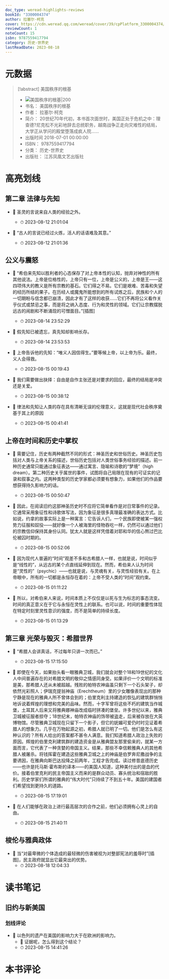 ```yaml
---
doc_type: weread-highlights-reviews
bookId: "3300004374"
author: 拉塞尔·柯克
cover: https://cdn.weread.qq.com/weread/cover/39/cpPlatform_3300004374/t7_cpPlatform_3300004374.jpg
reviewCount: 1
noteCount: 15
isbn: 9787559417794
category: 历史-世界史
lastReadDate: 2023-08-18
---
```

# 元数据
> [!abstract] 美国秩序的根基
> - ![ 美国秩序的根基|200](https://cdn.weread.qq.com/weread/cover/39/cpPlatform_3300004374/t7_cpPlatform_3300004374.jpg)
> - 书名： 美国秩序的根基
> - 作者： 拉塞尔·柯克
> - 简介： 20世纪70年代初，本书首次面世时，美国正处于危机之中：理查德?尼克松不光彩地辞去总统职务，越南战争正走向灾难性的结局，大学正从学问的殿堂堕落成疯人院……
> - 出版时间 2018-07-01 00:00:00
> - ISBN： 9787559417794
> - 分类： 历史-世界史
> - 出版社： 江苏凤凰文艺出版社

# 高亮划线

## 第二章 法律与先知


- 📌 圣灵的言说来自人类的经验之外。 
    - ⏱ 2023-08-12 21:01:04 

- 📌 “古人的言说已经过火炼，活人的话语难及其意。” 
    - ⏱ 2023-08-12 21:01:36 
## 公义与震怒


- 📌 “希伯来先知以胜利者的心态保存了对上帝本性的认知，抛弃对神性的所有其他说法。上帝是位格性的，上帝只有一位，上帝是公义的，上帝是王——这四项伟大的教义是所有宗教的基石。它们得之不易。它们是艰难、苦毒和失望的经历所结的果子。在历经人或魔鬼所能想到的所有试炼之后，民族和个人的一切期盼与信念都已崩溃，因此才有了这样的收获……它们不再将公义看作关乎仪式或禁忌之事，而是将之纳入态度、行为和灵性的领域。它们让宗教摆脱远古的闹剧和不断涌现的可憎面目。”[插图] 
    - ⏱ 2023-08-14 23:52:29 

- 📌 假先知已被遗忘，真先知却影响长存。 
    - ⏱ 2023-08-14 23:53:53 

- 📌 上帝告诉他的先知：“唯义人因信得生。”要等候上帝，以上帝为乐。最终，义人会得救。 
    - ⏱ 2023-08-15 00:19:43 

- 📌 我们需要做出抉择：自由是自作主张还是对要求的回应，最终的结局是冲突还是关爱。 
    - ⏱ 2023-08-15 00:38:12 

- 📌 律法和先知让人类的存在具有清晰无误的伦理意义，这就是现代社会秩序奠基于其上的原因 
    - ⏱ 2023-08-15 00:41:41 
## 上帝在时间和历史中掌权


- 📌 需要记住，历史有两种截然不同的形式：神圣历史和世俗历史。神圣历史包括对人类与上帝关系的描述，世俗历史包括对人类世俗事务经验的描述。前一种历史通常只能通过象征表达——通过寓言、隐喻和诗歌的“梦境”（high dream）。第二种历史关乎属世的事件，试图将自己局限在现有的可证实的记录和叙事之内。这两种类型的历史学家都必须要有想象力，如果他们的作品要想获得持久影响力的话。 
    - ⏱ 2023-08-15 00:50:47 

- 📌 因此，在阅读旧约这部神圣历史时不应将它简单看作是对日常事件的记录。它通常采用象征性和诗歌体写法，因为象征是很多真理最准确的表达方式。比如说，约拿的故事实际上是一种寓言：它告诉人们，一个民族即使被某一强权势力征服和奴役——就好像一个人被海里的怪物吞吃一样，仍然可以通过他们的宗教信仰保持其身份认同。犹太人就是这样凭借着对耶和华的信心熬过巴比伦被囚时期的。 
    - ⏱ 2023-08-15 00:52:06 

- 📌 因为现代人普遍的“时间”观差不多和古希腊人一样，也就是说，时间似乎是“线性的”，从远古的某个点直线延伸到现在。然而，希伯来人认为时间是“灵性的”（psychic）——也就是说，与灵魂有关，与灵性经验有关。在上帝眼中，所有的一切都是永恒存在着的：上帝不受人类的“时间”观约束。 
    - ⏱ 2023-08-15 01:11:22 

- 📌 所以，对希伯来人来说，时间本质上不仅仅是以死与生为标志的事态流变。时间的真正意义在于它与永恒在灵性上的联系。也可以说，时间的重要性体现在特定时刻里灵性意识的强度，而不是简单的持续长度。 
    - ⏱ 2023-08-15 01:13:29 
## 第三章 光荣与毁灭：希腊世界


- 📌 “希腊人会讲真话，不过每年只讲一次而已。” 
    - ⏱ 2023-08-15 17:15:50 

- 📌 即使在今天，如果抬头看一眼雅典卫城，我们就会对整个18和19世纪的文化人中间普遍存在的对希腊文明的敬仰之情感同身受。如果评价一个文明的标准是美，那希腊人还从未被超越。残败的帕特农神庙虽只剩下一个石头架子，却依然光彩照人；伊瑞克提翁神庙（Erechtheum）里的少女雕像表现出的那种宁静是现在的雅典人所不曾体会到的；伯里克利主持建造的恢弘的建筑群悄悄地诉说着辉煌的理想和完美的品味。然而，十字军曾将这些不朽的建筑当作城堡，土耳其人后来又将雅典娜神庙改成临时拼凑的堡垒。许多世纪以来，雅典卫城被征服者掠夺；18世纪末，帕特农神庙的饰带被盗走，后来被存放在大英博物馆。尽管雅典卫城现在只留下一个影子，但它的妩媚可爱仍时时见证着希腊人的想象力。几乎在万物起源之初，希腊人就已明了一切。他们是怎么有这种认识的？所有人给出的答案都不甚令人满意。我们知道希腊人政治上失败的原因。辉煌的伯里克利建筑群的建造资金是从雅典盟友那里偷来的，就某一方面而言，它代表了一种贪婪的帝国主义。结果，那些不幸信赖雅典人的其他希腊人被屠杀。将钱挥霍在建造这些雅典卫城之上的神庙是伯罗奔尼撒战争的主要诱因，在雅典向斯巴达投降之前两年，工程才告完成。读过修昔底德历史——也许是托马斯·霍布斯的译本——的美国人知道，这种美付出的是血的代价。接着伯里克利的民主帝国主义而来的是群众动员、寡头统治和宿敌的胜利。历史学家们所谓的雅典的“伟大时代”只持续了不到五十年。美国的建国者们希望找到更持久的道路。 
    - ⏱ 2023-08-15 17:19:01 

- 📌 在人们能够在政治上进行最高层次的合作之前，他们必须拥有心灵上的自由。 
    - ⏱ 2023-08-15 21:40:11 
## 梭伦与雅典政体


- 📌 当“对最卑微的个体造成的最轻微的伤害被视为对整部宪法的羞辱时”[插图]，民主政府就显出它最突出的优势。 
    - ⏱ 2023-08-18 12:04:33 
# 读书笔记

## 旧约与新美国

### 划线评论
- 📌 以色列的遗产在美国的影响力大于在欧洲的影响力。 
    - 💭 证据呢，怎么得到这个结论？
    - ⏱ 2023-08-15 14:41:26
   
# 本书评论
